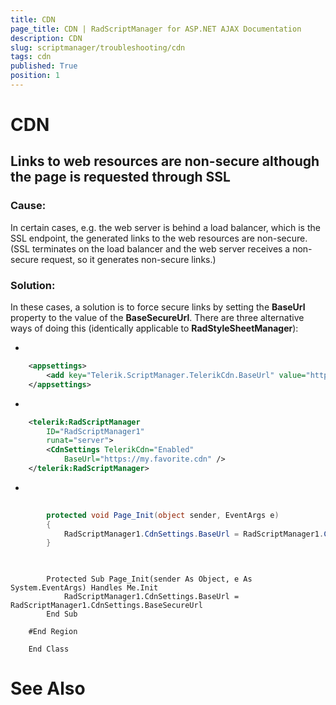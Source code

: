 ```yaml
---
title: CDN
page_title: CDN | RadScriptManager for ASP.NET AJAX Documentation
description: CDN
slug: scriptmanager/troubleshooting/cdn
tags: cdn
published: True
position: 1
---
```


# CDN



## Links to web resources are non-secure although the page is requested through SSL

### Cause:

In certain cases, e.g. the web server is behind a load balancer, which is the SSL endpoint, the generated links to the web resources are non-secure. (SSL terminates on the load balancer and the web server receives a non-secure request, so it generates non-secure links.)

### Solution:

In these cases, a solution is to force secure links by setting the **BaseUrl** property to the value of the **BaseSecureUrl**. There are three alternative ways of doing this (identically applicable to **RadStyleSheetManager**):

* 

````XML
	<appsettings>  
	    <add key="Telerik.ScriptManager.TelerikCdn.BaseUrl" value="https://my.favorite.cdn"  />   
	</appsettings>
````



* 

````XML
	<telerik:RadScriptManager 
	    ID="RadScriptManager1" 
	    runat="server">
	    <CdnSettings TelerikCdn="Enabled" 
	        BaseUrl="https://my.favorite.cdn" />
	</telerik:RadScriptManager>
````



* 



````C#
	
	    protected void Page_Init(object sender, EventArgs e)
	    {
	        RadScriptManager1.CdnSettings.BaseUrl = RadScriptManager1.CdnSettings.BaseSecureUrl;
	    }
	
````
````VB.NET
	
	    Protected Sub Page_Init(sender As Object, e As System.EventArgs) Handles Me.Init
	        RadScriptManager1.CdnSettings.BaseUrl = RadScriptManager1.CdnSettings.BaseSecureUrl
	    End Sub
	
	#End Region
	
	End Class
````



# See Also
